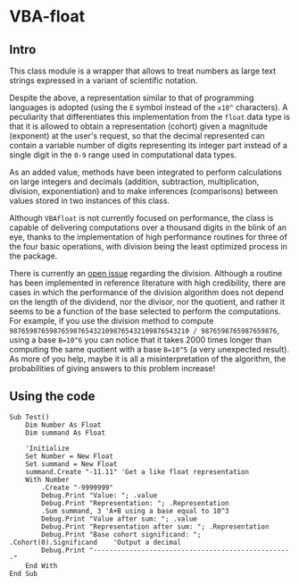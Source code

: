 # VBA-float

## Intro
This class module is a wrapper that allows to treat numbers as large text strings expressed in a variant of scientific notation. 

Despite the above, a representation similar to that of programming languages is adopted (using the `E` symbol instead of the `x10^` characters). A peculiarity that differentiates this implementation from the `float` data type is that it is allowed to obtain a representation (cohort) given a magnitude (exponent) at the user's request, so that the decimal represented can contain a variable number of digits representing its integer part instead of a single digit in the `0-9` range used in computational data types.

As an added value, methods have been integrated to perform calculations on large integers and decimals (addition, subtraction, multiplication, division, exponentiation) and to make inferences (comparisons) between values stored in two instances of this class. 

Although `VBAfloat` is not currently focused on performance, the class is capable of delivering computations over a thousand digits in the blink of an eye, thanks to the implementation of high performance routines for three of the four basic operations, with division being the least optimized process in the package.

There is currently an [open issue](https://github.com/ws-garcia/VBA-float/issues/1) regarding the division. Although a routine has been implemented in reference literature with high credibility, there are cases in which the performance of the division algorithm does not depend on the length of the dividend, nor the divisor, nor the quotient, and rather it seems to be a function of the base selected to perform the computations. For example, if you use the division method to compute `987659876598765987654321098765432109876543210 / 9876598765987659876`, using a base `B=10^6` you can notice that it takes 2000 times longer than computing the same quotient with a base `B=10^5` (a very unexpected result). As more of you help, maybe it is all a misinterpretation of the algorithm, the probabilities of giving answers to this problem increase! 

## Using the code
```
Sub Test()
    Dim Number As Float
    Dim summand As Float
	 
    'Initialize
    Set Number = New Float
    Set summand = New Float
    summand.Create "-11.11" 'Get a like float representation
    With Number
        .Create "-9999999"
        Debug.Print "Value: "; .value
        Debug.Print "Representation: "; .Representation
        .Sum summand, 3 'A+B using a base equal to 10^3
        Debug.Print "Value after sum: "; .value
        Debug.Print "Representation after sum: "; .Representation
        Debug.Print "Base cohort significand: "; .Cohort(0).Significand    'Output a decimal
        Debug.Print "--------------------------------------------------"
    End With
End Sub
```
